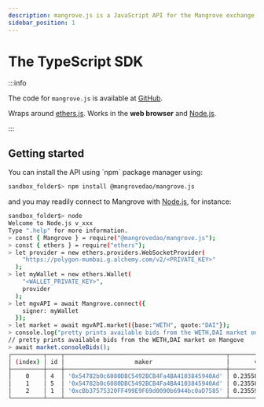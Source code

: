 ```yaml
---
description: mangrove.js is a JavaScript API for the Mangrove exchange, the on-chain orderbook where offers are code.
sidebar_position: 1
---
```


# The TypeScript SDK

:::info

The code for `mangrove.js` is available at [GitHub](https://github.com/mangrovedao/mangrove-ts).

Wraps around [ethers.js](https://github.com/ethers-io/ethers.js). Works in the **web browser** and [Node.js](https://nodejs.org/en/).

:::

## Getting started

You can install the API using \`npm\` package manager using:

```bash
sandbox_folder$> npm install @mangrovedao/mangrove.js
```

and you may readily connect to Mangrove with [Node.js](https://nodejs.org/en/), for instance:

```bash
sandbox_folder$> node
Welcome to Node.js v_xxx
Type ".help" for more information.
> const { Mangrove } = require("@mangrovedao/mangrove.js");
> const { ethers } = require("ethers");
> let provider = new ethers.providers.WebSocketProvider(
    "https://polygon-mumbai.g.alchemy.com/v2/<PRIVATE_KEY>"
  );
> let myWallet = new ethers.Wallet(
    "<WALLET_PRIVATE_KEY>",
    provider
  );
> let mgvAPI = await Mangrove.connect({
    signer: myWallet
  });
> let market = await mgvAPI.market({base:"WETH", quote:"DAI"});
> console.log("pretty prints available bids from the WETH,DAI market on Mangove");
// pretty prints available bids from the WETH,DAI market on Mangove
> await market.consoleBids();
┌─────────┬────┬──────────────────────────────────────────────┬─────────────────────┬───────────────────────────┐
│ (index) │ id │                    maker                     │       volume        │           price           │
├─────────┼────┼──────────────────────────────────────────────┼─────────────────────┼───────────────────────────┤
│    0    │ 4  │ '0x54782b0c6080DBC5492BCB4Fa4BA4103845940Ad' │ 0.2355813953488372  │ 4244.81737413622919031855 │
│    1    │ 5  │ '0x54782b0c6080DBC5492BCB4Fa4BA4103845940Ad' │ 0.2355813953488372  │ 4244.81737413622919031855 │
│    2    │ 1  │ '0xcBb37575320FF499E9F69d0090b6944bc0aD7585' │ 0.23559598787030558 │ 4244.55445544554446426917 │
└─────────┴────┴──────────────────────────────────────────────┴─────────────────────┴───────────────────────────┘
```
